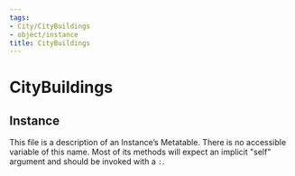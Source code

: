 ```yaml
---
tags:
- City/CityBuildings
- object/instance
title: CityBuildings
---
```

# CityBuildings
## Instance
This file is a description of an Instance’s Metatable. There is no accessible variable of this name. Most of its methods will expect an implicit "self" argument and should be invoked with a `:`.

